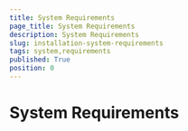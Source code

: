 ```yaml
---
title: System Requirements
page_title: System Requirements
description: System Requirements
slug: installation-system-requirements
tags: system,requirements
published: True
position: 0
---
```


# System Requirements

